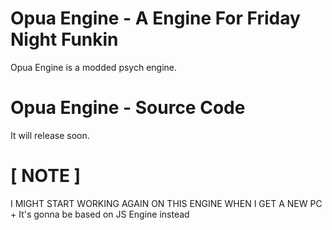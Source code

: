 # Opua Engine - A Engine For Friday Night Funkin
Opua Engine is a modded psych engine.
# Opua Engine - Source Code
It will release soon.

# [ NOTE ]
I MIGHT START WORKING AGAIN ON THIS ENGINE WHEN I GET A NEW PC + It's gonna be based on JS Engine instead
